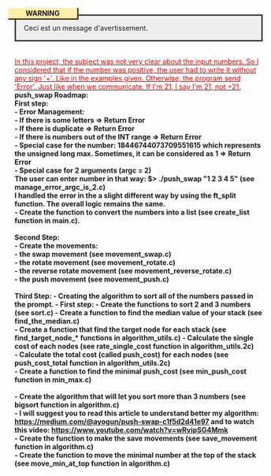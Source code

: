 <div style="background-color: #EFEFEF; border: 3px solid #444; padding: 1rem; margin: 2rem 0; position: relative;">
  <div style="background: #FFEEAA; width: 7.5rem; border-right: 3px solid #444; border-bottom: 3px solid #444; text-align: center; position: absolute; left: -1rem; top: -1rem; padding: 2px 10px; font-weight: bold;">
    WARNING
  </div>
  Ceci est un message d'avertissement.
</div>


<u><font color=red>In this project, the subject was not very clear about the input numbers. So I considered that if the number was positive, the user had to write it without any sign '+'. Like in the examples given. Otherwise, the program send 'Error'. Just like when we communicate. If I'm 21, I say I'm 21, not +21.</u></font><br>
<b>push_swap Roadmap:<br>
First step:<br>
    - Error Management:<br>
        - If there is some letters => Return Error<br>
        - If there is duplicate => Return Error<br>
        - If there is numbers out of the INT range => Return Error<br>
        - Special case for the number: 18446744073709551615 which represents the unsigned long max. Sometimes, it can be considered as 1 => Return Error<br>
        - Special case for 2 arguments (argc = 2)<br>
            The user can enter number in that way: $> ./push_swap "1 2 3 4 5" (see manage_error_argc_is_2.c)<br>
            I handled the error in the a slight different way by using the ft_split function. The overall logic remains the same.<br>
    - Create the function to convert the numbers into a list (see create_list function in main.c).<br><br>
Second Step:<br>
    - Create the movements:<br>
        - the swap movement (see movement_swap.c)<br>
        - the rotate movement (see movement_rotate.c)<br>
        - the reverse rotate movement (see movement_reverse_rotate.c)<br>
        - the push movement (see movement_push.c)<br><br>
Third Step:
    - Creating the algorithm to sort all of the numbers passed in the prompt.
        - First step:
            - Create the functions to sort 2 and 3 numbers (see sort.c)
            - Create a function to find the median value of your stack (see find_the_median.c)<br>
            - Create a function that find the target node for each stack (see find_target_node_* functions in algorithm_utils.c)
            - Calculate the single cost of each nodes (see rate_single_cost function in algorithm_utils.2c)<br>
            - Calculate the total cost (called push_cost) for each nodes (see push_cost_total function in algorithm_utils.2c)<br>
            - Create a function to find the minimal push_cost (see min_push_cost function in min_max.c)<br><br>
            - Create the algorithm that will let you sort more than 3 numbers (see bigsort function in algorithm.c)<br>
                - I will suggest you to read this article to understand better my algorithm: https://medium.com/@ayogun/push-swap-c1f5d2d41e97 and to watch this video: https://www.youtube.com/watch?v=wRvipSG4Mmk<br>
                - Create the function to make the save movements (see save_movement function in algorithm.c)<br>
                - Create the function to move the minimal number at the top of the stack (see move_min_at_top function in algorithm.c)<br>
<br>

